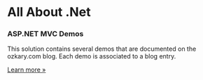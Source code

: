  <h1>All About .Net</h1>
<h3>ASP.NET MVC Demos</h3>
<p class="lead">This solution contains several demos that are documented on the ozkary.com blog. Each demo is associated to a blog entry.</p>
<p><a href="http://ozkary.com" target="_new" class="btn btn-primary btn-lg">Learn more &raquo;</a></p>
